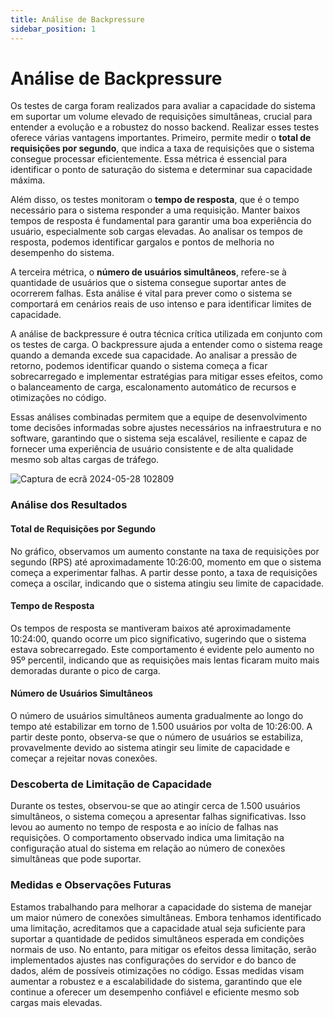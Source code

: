 ```yaml
---
title: Análise de Backpressure 
sidebar_position: 1
---
```


# Análise de Backpressure 

Os testes de carga foram realizados para avaliar a capacidade do sistema em suportar um volume elevado de requisições simultâneas, crucial para entender a evolução e a robustez do nosso backend. Realizar esses testes oferece várias vantagens importantes. Primeiro, permite medir o **total de requisições por segundo**, que indica a taxa de requisições que o sistema consegue processar eficientemente. Essa métrica é essencial para identificar o ponto de saturação do sistema e determinar sua capacidade máxima.

Além disso, os testes monitoram o **tempo de resposta**, que é o tempo necessário para o sistema responder a uma requisição. Manter baixos tempos de resposta é fundamental para garantir uma boa experiência do usuário, especialmente sob cargas elevadas. Ao analisar os tempos de resposta, podemos identificar gargalos e pontos de melhoria no desempenho do sistema.

A terceira métrica, o **número de usuários simultâneos**, refere-se à quantidade de usuários que o sistema consegue suportar antes de ocorrerem falhas. Esta análise é vital para prever como o sistema se comportará em cenários reais de uso intenso e para identificar limites de capacidade.

A análise de backpressure é outra técnica crítica utilizada em conjunto com os testes de carga. O backpressure ajuda a entender como o sistema reage quando a demanda excede sua capacidade. Ao analisar a pressão de retorno, podemos identificar quando o sistema começa a ficar sobrecarregado e implementar estratégias para mitigar esses efeitos, como o balanceamento de carga, escalonamento automático de recursos e otimizações no código.

Essas análises combinadas permitem que a equipe de desenvolvimento tome decisões informadas sobre ajustes necessários na infraestrutura e no software, garantindo que o sistema seja escalável, resiliente e capaz de fornecer uma experiência de usuário consistente e de alta qualidade mesmo sob altas cargas de tráfego.

![Captura de ecrã 2024-05-28 102809](https://github.com/Inteli-College/2024-1B-T02-EC10-G01/assets/99187952/6c16aeda-c27b-465f-bf4b-f9ee8e787f8b)


### Análise dos Resultados

#### Total de Requisições por Segundo

No gráfico, observamos um aumento constante na taxa de requisições por segundo (RPS) até aproximadamente 10:26:00, momento em que o sistema começa a experimentar falhas. A partir desse ponto, a taxa de requisições começa a oscilar, indicando que o sistema atingiu seu limite de capacidade.

#### Tempo de Resposta

Os tempos de resposta se mantiveram baixos até aproximadamente 10:24:00, quando ocorre um pico significativo, sugerindo que o sistema estava sobrecarregado. Este comportamento é evidente pelo aumento no 95º percentil, indicando que as requisições mais lentas ficaram muito mais demoradas durante o pico de carga.

#### Número de Usuários Simultâneos

O número de usuários simultâneos aumenta gradualmente ao longo do tempo até estabilizar em torno de 1.500 usuários por volta de 10:26:00. A partir deste ponto, observa-se que o número de usuários se estabiliza, provavelmente devido ao sistema atingir seu limite de capacidade e começar a rejeitar novas conexões.

### Descoberta de Limitação de Capacidade

Durante os testes, observou-se que ao atingir cerca de 1.500 usuários simultâneos, o sistema começou a apresentar falhas significativas. Isso levou ao aumento no tempo de resposta e ao início de falhas nas requisições. O comportamento observado indica uma limitação na configuração atual do sistema em relação ao número de conexões simultâneas que pode suportar.

### Medidas e Observações Futuras

Estamos trabalhando para melhorar a capacidade do sistema de manejar um maior número de conexões simultâneas. Embora tenhamos identificado uma limitação, acreditamos que a capacidade atual seja suficiente para suportar a quantidade de pedidos simultâneos esperada em condições normais de uso. No entanto, para mitigar os efeitos dessa limitação, serão implementados ajustes nas configurações do servidor e do banco de dados, além de possíveis otimizações no código. Essas medidas visam aumentar a robustez e a escalabilidade do sistema, garantindo que ele continue a oferecer um desempenho confiável e eficiente mesmo sob cargas mais elevadas.
